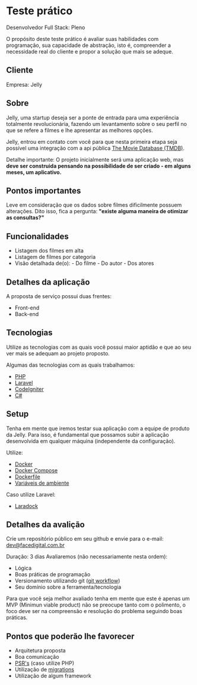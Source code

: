 
# Teste prático

Desenvolvedor Full Stack: Pleno

O propósito deste teste prático é avaliar suas habilidades com programação, sua capacidade de abstração, isto é, compreender a necessidade real do cliente e propor a solução que mais se adeque.

## Cliente

Empresa: Jelly


## Sobre

Jelly, uma startup deseja ser a ponte de entrada para uma experiência totalmente revolucionária, fazendo um levantamento sobre o seu perfil no que se refere a filmes e lhe apresentar as melhores opções.

Jelly, entrou em contato com você para que nesta primeira etapa seja possível  uma integração com a api pública [The Movie Database (TMDB)](https://www.themoviedb.org/documentation/api). 

Detalhe importante: O projeto inicialmente será uma aplicação web, mas **deve ser construida pensando na possibilidade de ser criado - em alguns meses, um aplicativo.**

## Pontos importantes

Leve em consideração que os dados sobre filmes dificilmente possuem alterações. Dito isso, fica a pergunta: **"existe alguma maneira de otimizar as consultas?"**

## Funcionalidades
- Listagem dos filmes em alta
- Listagem de filmes por categoria
- Visão detalhada de(o):
		- Do filme
		- Do autor
		- Dos atores

## Detalhes da aplicação

A proposta de serviço possui duas frentes:
- Front-end
- Back-end

## Tecnologias

Utilize as tecnologias com as quais você possui maior aptidão e que ao seu ver mais se adequam ao projeto proposto.

Algumas das tecnologias com as quais trabalhamos:
- [PHP](https://www.php.net/)
- [Laravel](https://laravel.com/)
- [CodeIgniter](https://codeigniter.com/)
- [C#](https://docs.microsoft.com/pt-br/dotnet/csharp/)

## Setup

Tenha em mente que iremos testar sua aplicação com a equipe de produto da Jelly. Para isso, é fundamental que possamos subir a aplicação desenvolvida em qualquer máquina (independente da configuração).

Utilize:
- [Docker](https://www.docker.com/)
- [Docker Compose](https://docs.docker.com/compose/)
- [Dockerfile](https://docs.docker.com/engine/reference/builder/#:~:text=A%20Dockerfile%20is%20a%20text,can%20use%20in%20a%20Dockerfile%20.)
- [Variáveis de ambiente](https://www.botecodigital.dev.br/php/variaveis-de-ambiente-env-no-php/)

Caso utilize Laravel:
- [Laradock](https://laradock.io/)


## Detalhes da avalição

Crie um repositório público em seu github e envie para o e-mail: dev@facedigital.com.br

Duração: 3 dias
Avaliaremos (não necessariamente nesta ordem):

- Lógica
- Boas práticas de programação
- Versionamento utilizando git ([git workflow](https://pingback.com/desenvbr/git-workflow-o-que-e-e-seus-principais-tipos))
- Seu domínio sobre a ferramenta/tecnologia

Para que você seja melhor avaliado tenha em mente que este é apenas um MVP (Minimun viable product) não se preocupe tanto com o polimento, o foco deve ser na compreensão e resolução do problema seguindo boas práticas.

## Pontos que poderão lhe favorecer

- Arquitetura proposta
- Boa comunicação
- [PSR's](https://www.php-fig.org/psr/) (caso utilize PHP)
- Utilização de [migrations](https://medium.com/@joelrodrigues/o-que-s%C3%A3o-database-migrations-f817448870a2)
- Utilização de algum framework







